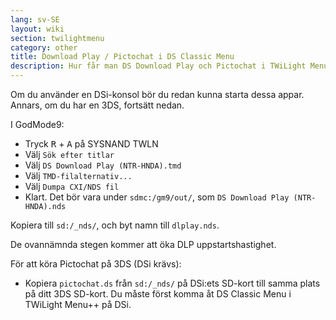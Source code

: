 ```yaml
---
lang: sv-SE
layout: wiki
section: twilightmenu
category: other
title: Download Play / Pictochat i DS Classic Menu
description: Hur får man DS Download Play och Pictochat i TWiLight Menu++'s DS Classic Menu
---
```


Om du använder en DSi-konsol bör du redan kunna starta dessa appar. Annars, om du har en 3DS, fortsätt nedan.

I GodMode9:
- Tryck <kbd class="r">R</kbd> + <kbd class="face">A</kbd> på SYSNAND TWLN
- Välj `Sök efter titlar`
- Välj `DS Download Play (NTR-HNDA).tmd`
- Välj `TMD-filalternativ...`
- Välj `Dumpa CXI/NDS fil`
- Klart. Det bör vara under `sdmc:/gm9/out/`, som `DS Download Play (NTR-HNDA).nds`

Kopiera till `sd:/_nds/`, och byt namn till `dlplay.nds`.

De ovannämnda stegen kommer att öka DLP uppstartshastighet.

För att köra Pictochat på 3DS (DSi krävs):
- Kopiera `pictochat.ds` från `sd:/_nds/` på DSi:ets SD-kort till samma plats på ditt 3DS SD-kort. Du måste först komma åt DS Classic Menu i TWiLight Menu++ på DSi.
